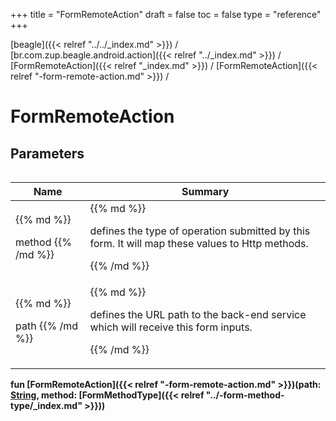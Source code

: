 +++
title = "FormRemoteAction"
draft = false
toc = false
type = "reference"
+++

[beagle]({{< relref "../../_index.md" >}}) / [br.com.zup.beagle.android.action]({{< relref "../_index.md" >}}) / [FormRemoteAction]({{< relref "_index.md" >}}) / [FormRemoteAction]({{< relref "-form-remote-action.md" >}}) / 



# FormRemoteAction  


## Parameters  
<table>
  
  
<table>
  
<thead>
<tr>
<th>
Name  
</th>
<th>
Summary  
</th>
  
</tr>
</thead>
<tbody>
<tr>
<td>
{{% md %}}

method
{{% /md %}}
</td>
<td>
{{% md %}}



defines the type of operation submitted by this form. It will map these values to Http methods.


{{% /md %}}
</td>
</tr>

<tr>
<td>
{{% md %}}

path
{{% /md %}}
</td>
<td>
{{% md %}}



defines the URL path to the back-end service which will receive this form inputs.


{{% /md %}}
</td>
</tr>

</tbody>
</table>
  
</table>
  
  
<b><b>fun [FormRemoteAction]({{< relref "-form-remote-action.md" >}})(path: [String](https://kotlinlang.org/api/latest/jvm/stdlib/kotlin/-string/index.html), method: [FormMethodType]({{< relref "../-form-method-type/_index.md" >}}))</b></b>  



